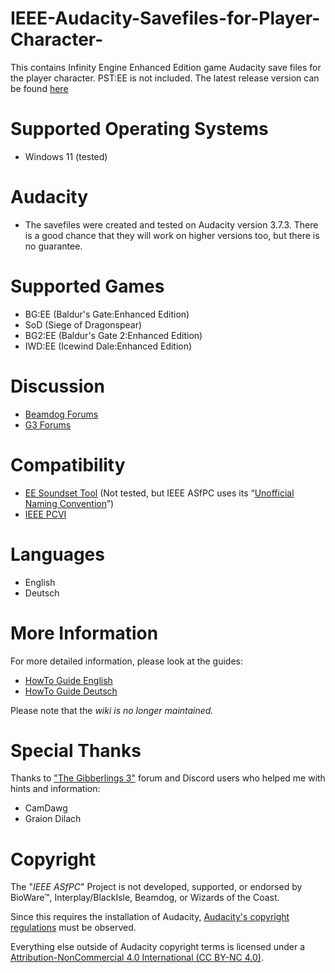 # IEEE-Audacity-Savefiles-for-Player-Character-
This contains Infinity Engine Enhanced Edition game Audacity save files for the player character. PST:EE is not included.
The latest release version can be found [here](https://github.com/Incrementis/IEEE-Audacity-Savefiles-for-Player-Character-/releases)

# Supported Operating Systems
* Windows 11 (tested)

# Audacity
* The savefiles were created and tested on Audacity version 3.7.3. There is a good chance that they will work on higher versions too, but there is no guarantee.

# Supported Games
* BG:EE (Baldur's Gate:Enhanced Edition)
* SoD (Siege of Dragonspear)
* BG2:EE (Baldur's Gate 2:Enhanced Edition)
* IWD:EE (Icewind Dale:Enhanced Edition)

# Discussion
* [Beamdog Forums](https://forums.beamdog.com/discussion/88117/template-ieee-audacity-savefiles-for-player-character)
* [G3 Forums](https://www.gibberlings3.net/forums/topic/37563-template-ieee-audacity-savefiles-for-player-character/)

# Compatibility
* [EE Soundset Tool](https://github.com/Gibberlings3/EE_soundset_tool) (Not tested, but IEEE ASfPC uses its “[Unofficial Naming Convention](https://www.gibberlings3.net/forums/topic/34560-adding-soundsets-to-the-ees-using-the-ee-soundset-tool/)”)
* [IEEE PCVI](https://github.com/Incrementis/IEEE-Player-Character-Voice-Installer-)

# Languages
* English
* Deutsch

# More Information
For more detailed information, please look at the guides:
* [HowTo Guide English](https://github.com/Incrementis/IEEE-Audacity-Savefiles-for-Player-Character-/blob/main/guides/EN_HowTo.pdf)
* [HowTo Guide Deutsch](https://github.com/Incrementis/IEEE-Audacity-Savefiles-for-Player-Character-/blob/main/guides/GER_HowTo.pdf)

Please note that the *wiki is no longer maintained.*

# Special Thanks
Thanks to ["The Gibberlings 3"](https://www.gibberlings3.net/forums/) forum and Discord users who helped me with hints and information:
* CamDawg
* Graion Dilach

# Copyright

The "*IEEE ASfPC*" Project is not developed, supported, or endorsed by BioWare™, Interplay/BlackIsle, Beamdog, or Wizards of the Coast.

Since this requires the installation of Audacity, [Audacity's copyright regulations](https://www.audacityteam.org/FAQ/) must be observed.

Everything else outside of Audacity copyright terms is licensed under a [Attribution-NonCommercial 4.0 International (CC BY-NC 4.0)](https://creativecommons.org/licenses/by-nc/4.0/).
